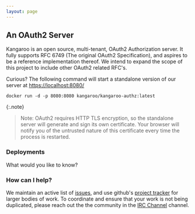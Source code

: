 ```yaml
---
layout: page
---
```


## An OAuth2 Server

Kangaroo is an open source, multi-tenant, OAuth2 Authorization server. It
fully supports RFC 6749 (The original OAuth2 Specification), and aspires to 
be a reference implementation thereof. We intend to expand the scope of this
project to include other OAuth2 related RFC's.

Curious? The following command will start a standalone version of our server at
[https://localhost:8080/](https://localhost:8080/])

    docker run -d -p 8080:8080 kangaroo/kangaroo-authz:latest

{:.note}
> Note: OAuth2 requires HTTP TLS encryption, so the standalone server will 
> generate and sign its own certificate. Your browser will notify you of the 
> untrusted nature of this certificate every time the process is restarted.


### Deployments

What would you like to know?

### How can I help?

We maintain an active list of [issues](https://github.com/kangaroo-server/kangaroo/issues), and use 
github's [project tracker](https://github.com/kangaroo-server/kangaroo/projects)
for larger bodies of work. To coordinate and ensure that your work is not 
being duplicated, please reach out the the community in the [IRC Channel](http://webchat.freenode.net/?channels=kangaroo)
channel.
